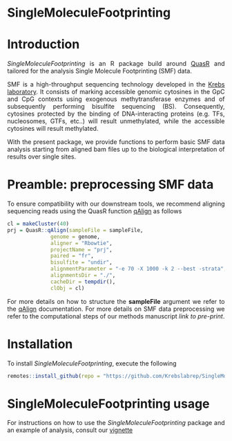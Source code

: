 <div style="text-align: justify;">

# SingleMoleculeFootprinting

# Introduction
*SingleMoleculeFootprinting* is an R package build around [QuasR](https://github.com/fmicompbio/QuasR) and tailored for the analysis Single Molecule Footprinting (SMF) data.

SMF is a high-throughput sequencing technology developed in the [Krebs laboratory](https://www.embl.de/research/units/genome_biology/krebs/index.html). It consists of marking accessible genomic cytosines in the GpC and CpG contexts using exogenous methytransferase enzymes and of subsequently performing bisulfite sequencing (BS). Consequently, cytosines protected by the binding of DNA-interacting proteins (e.g. TFs, nucleosomes, GTFs, etc..) will result unmethylated, while the accessible cytosines will result methylated.

With the present package, we provide functions to perform basic SMF data analysis starting from aligned bam files up to the biological interpretation of results over single sites.

# Preamble: preprocessing SMF data
To ensure compatibility with our downstream tools, we recommend aligning sequencing reads using the QuasR function [qAlign](https://www.rdocumentation.org/packages/QuasR/versions/1.12.0/topics/qAlign) as follows
```r
cl = makeCluster(40)
prj = QuasR::qAlign(sampleFile = sampleFile,
              genome = genome,
              aligner = "Rbowtie",
              projectName = "prj", 
              paired = "fr",
              bisulfite = "undir", 
              alignmentParameter = "-e 70 -X 1000 -k 2 --best -strata",
              alignmentsDir = "./", 
              cacheDir = tempdir(),
              clObj = cl)
```
For more details on how to structure the **sampleFile** argument we refer to the [qAlign](https://www.rdocumentation.org/packages/QuasR/versions/1.12.0/topics/qAlign) documentation.
For more details on SMF data preprocessing we refer to the computational steps of our methods manuscript *link to pre-print*.

# Installation
To install *SingleMoleculeFootprinting*, execute the following
```r
remotes::install_github(repo = "https://github.com/Krebslabrep/SingleMoleculeFootprinting.git", ref = "main", build_vignettes = FALSE)
```

# SingleMoleculeFootprinting usage
For instructions on how to use the *SingleMoleculeFootprinting* package and an example of analysis, consult our [vignette](https://htmlpreview.github.io/?https://github.com/Krebslabrep/SingleMoleculeFootprinting/blob/main/vignettes/SingleMoleculeFootprinting.html)


</div>
